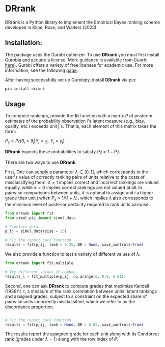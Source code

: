 # DRrank

DRrank is a Python library to implement the Empirical Bayes ranking scheme developed in Kline, Rose, and Walters (2023).

## Installation:

The package uses the Gurobi optimizer. To use **DRrank** you must first install Gurobia and acquire a license. More guidance is available from Guorbi [here](https://www.gurobi.com/documentation/9.5/quickstart_windows/cs_python_installation_opt.html)). Gurobi offers a variety of free licenses for academic use. For more information, see the following [page](https://www.gurobi.com/academia/academic-program-and-licenses/).


After having successfully set up Gurobipy, install  **DRrank** via pip:

```bash
pip install drrank
```

## Usage

To compute rankings, provide the **fit** function with a matrix $P$ of posterior estimates of the probability observation i's latent measure (e.g., bias, quality, etc.) exceeds unit j's. That is, each element of this matrix takes the form:

$P_{ij} = Pr(\theta_i > \theta_j | Y_i = y_i, Y_j = y_j)$

**DRrank** expects these probabilities to satisfy $P_ij = 1-P_ji$. 


There are two ways to use **DRrank**.

First, One can supply a parameter $\lambda \in [0,1]$, which corresponds to the user's value of correctly ranking pairs of units relative to the costs of misclassifying them. $\lambda=1$ implies correct and incorrect rankings are valued equally, while $\lambda=0$ implies correct rankings are not valued at all. In pairwise comparisons between units, it is optimal to assign unit $i$ a higher grade than unit $j$ when $P_{ij} > 1/(1+\lambda)$, which implies $\lambda$ also corresponds to the minimum level of posterior certainty required to rank units pairwise.

```python
from drrank import fit
from simul_pij import simul_data

# Simulate data
p_ij = simul_data(size = 25)

# Fit the report card function
results = fit(p_ij, lamb = 0.25, DR = None, save_controls=True)
```

We also provide a function to test a variety of different values of $\lambda$:

```python
from drrank import fit_multiple

# Try different values of Lambda
results_l = fit_multiple(p_ij, np.arange(0, 0.9, 0.01))
```

Second, one can ask **DRrank** to compute grades that maximize Kendall (1938)'s $\tau$, a measure of the rank correlation between units' latent rankings and assigned grades, subject to a constraint on the expected share of pairwise units incorrectly misclassified, which we refer to as the discordance proportion.

```python

# Fit the report card function
results = fit(p_ij, lamb = None, DR = 0.05, save_controls=True)
```

The results report the assigned grade for each unit along with its Condorcet rank (grades under $\lambda = 1$) along with the row index of $P$.



